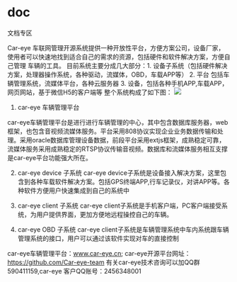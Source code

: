 # doc
文档专区

Car-eye 车联网管理开源系统提供一种开放性平台，方便方案公司，设备厂家，使用者可以快速地找到适合自己的需求的资源，包括硬件和软件解决方案，方便自己管理
车辆的工具。
目前系统主要分成几大部分：1. 设备子系统（包括硬件解决方案，处理器操作系统，各种驱动，流媒体，OBD，车载APP等）
2. 平台 包括车辆管理系统，流媒体平台，各种云服务器
3. 设备，包括各种手机APP,车载APP，网页网站，基于微信H5的客户端等
整个系统构成了如下图：
![](https://github.com/Car-eye-admin/doc/raw/master/车辆管理平台.jpg)
1. car-eye 车辆管理平台

car-eye车辆管理平台是进行进行车辆管理的中心，其中包含数据库服务器，web框架，也包含音视频流媒体服务。平台采用808协议实现企业业务数据传输和处理。采用oracle数据库管理设备数据，前段平台采用extjs框架，成熟稳定可靠，流媒体服务采用成熟稳定的RTSP协议传输音视频。数据库和流媒体服务相互支撑是car-eye平台功能强大所在。

2. car-eye device 子系统
car-eye device子系统是设备接入解决方案，这里包含到各种车载软件解决方案。包括GPS终端APP,行车记录仪，对讲APP等。各种软件方便用户快速集成到自己的系统中

3. car-eye client 子系统
car-eye client子系统是手机客户端，PC客户端接受系统，为用户提供界面，更加方便地远程操控自己的车辆。

4. car-eye OBD 子系统
car-eye client子系统是车辆管理系统中车内系统跟车辆管理系统的接口，用户可以通过该软件实现对车的直接控制


car-eye车辆管理平台：www.car-eye.cn; car-eye开源平台网址：https://github.com/Car-eye-team 有关car-eye技术咨询可以加QQ群590411159,car-eye 客户QQ账号：2456348001


